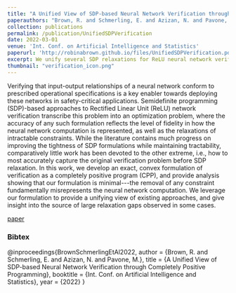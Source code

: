 ```yaml
---
title: "A Unified View of SDP-based Neural Network Verification through Completely Positive Programming"
paperauthors: "Brown, R. and Schmerling, E. and Azizan, N. and Pavone, M."
collection: publications
permalink: /publication/UnifiedSDPVerification
date: 2022-03-01
venue: 'Int. Conf. on Artificial Intelligence and Statistics'
paperurl: 'http://robinabrown.github.io/files/UnifiedSDPVerification.pdf'
excerpt: We unify several SDP relaxations for ReLU neural network verification by providing an exact convex formulation as a completely-positive program. This provides a path for relaxations that systematically trade off tightness and efficiency.
thumbnail: "verification_icon.png"
---
```

Verifying that input-output relationships of a neural network conform to prescribed operational specifications is a key enabler towards deploying these networks in safety-critical applications. Semidefinite programming (SDP)-based approaches to Rectified Linear Unit (ReLU) network verification transcribe this problem into an optimization problem, where the accuracy of any such formulation reflects the level of fidelity in how the neural network computation is represented, as well as the relaxations of intractable constraints. While the literature contains much progress on improving the tightness of SDP formulations while maintaining tractability, comparatively little work has been devoted to the other extreme, i.e., how to most accurately capture the original verification problem before SDP relaxation. In this work, we develop an exact, convex formulation of verification as a completely positive program (CPP), and provide analysis showing that our formulation is minimal---the removal of any constraint fundamentally misrepresents the neural network computation. We leverage our formulation to provide a unifying view of existing approaches, and give insight into the source of large relaxation gaps observed in some cases.

[paper](http://robinabrown.github.io/files/UnifiedSDPVerification.pdf)

### Bibtex
@inproceedings{BrownSchmerlingEtAl2022,
  author    = {Brown, R. and Schmerling, E. and Azizan, N. and Pavone, M.},
  title     = {A Unified View of SDP-based Neural Network Verification through Completely Positive Programming},
  booktitle = {Int. Conf. on Artificial Intelligence and Statistics},
  year      = {2022}
}